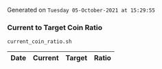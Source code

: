 Generated on `Tuesday 05-October-2021 at 15:29:55`

### Current to Target Coin Ratio
`current_coin_ratio.sh`

Date|Current|Target|Ratio
---|---|---|---
